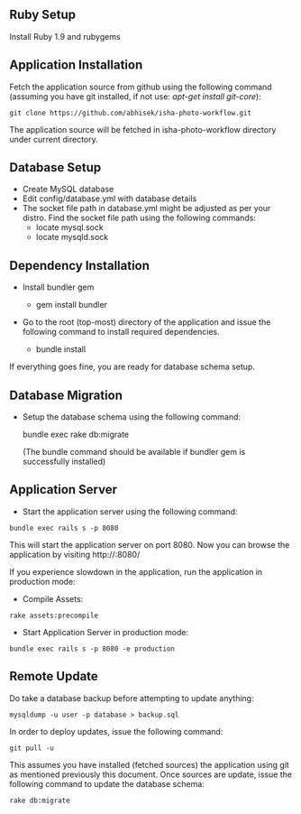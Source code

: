 Ruby Setup
----------

Install Ruby 1.9 and rubygems

Application Installation
-------------------------

Fetch the application source from github using the following command 
(assuming you have git installed, if not use: *apt-get install git-core*): 
```
git clone https://github.com/abhisek/isha-photo-workflow.git
```

The application source will be fetched in isha-photo-workflow directory under current directory.

Database Setup
---------------

* Create MySQL database
* Edit config/database.yml with database details
* The socket file path in database.yml might be adjusted as per your distro.
  Find the socket file path using the following commands:
    * locate mysql.sock
    * locate mysqld.sock

Dependency Installation
------------------------

* Install bundler gem
  * gem install bundler

* Go to the root (top-most) directory of the application and issue the following
  command to install required dependencies.

    * bundle install

If everything goes fine, you are ready for database schema setup.

Database Migration
------------------

* Setup the database schema using the following command:

  bundle exec rake db:migrate

  (The bundle command should be available if bundler gem is successfully installed)


Application Server
------------------

* Start the application server using the following command:

```
bundle exec rails s -p 8080
```

This will start the application server on port 8080. Now you can browse the application
by visiting http://<IP>:8080/

If you experience slowdown in the application, run the application in production mode:

* Compile Assets:
```
rake assets:precompile
```
* Start Application Server in production mode:
```
bundle exec rails s -p 8080 -e production
```

Remote Update
--------------

Do take a database backup before attempting to update anything:
```
mysqldump -u user -p database > backup.sql
```

In order to deploy updates, issue the following command:

```
git pull -u
```
This assumes you have installed (fetched sources) the application using git as mentioned previously this document.
Once sources are update, issue the following command to update the database schema:
```
rake db:migrate
```



